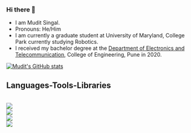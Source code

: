 ### Hi there 👋

<!--
**muditsingal/muditsingal** is a ✨ _special_ ✨ repository because its `README.md` (this file) appears on your GitHub profile.

Here are some ideas to get you started:

- 🔭 I’m currently working on ...
- 🌱 I’m currently learning ...
- 👯 I’m looking to collaborate on ...
- 🤔 I’m looking for help with ...
- 💬 Ask me about ...
- 📫 How to reach me: ...
- 😄 Pronouns: ...
- ⚡ Fun fact: ...
-->

-  I am Mudit Singal.
-  Pronouns: He/Him
-  I am currently a graduate student at University of Maryland, College Park currently studying Robotics.
-  I received my bachelor degree at the [Department of Electronics and Telecommunication](https://www.coep.org.in/departments/entc), College of Engineering, Pune in 2020.


[![Mudit's GitHub stats](https://github-readme-stats.vercel.app/api?username=muditsingal&theme=tokyonight&show_icons=true)](https://github.com/anuraghazra/github-readme-stats)


<h2>Languages-Tools-Libraries</h2>
<br/>
<div align="left">
    <img src="https://skillicons.dev/icons?i=python,cpp,c,matlab,bash,cmake" /><br>
    <img src="https://skillicons.dev/icons?i=opencv,pytorch,tensorflow,unity" /><br>
    <img src="https://skillicons.dev/icons?i=github,anaconda,mysql,arduino,git,codecov,latex" /><br>
    <img src="https://skillicons.dev/icons?i=docker,vscode,linux,archlinux,visualstudio" />
      <!-- Custom Skill Badges -->

</div>



<!--
Related source is copied from: https://kilienazure.com/github-profile-readme/
-->
